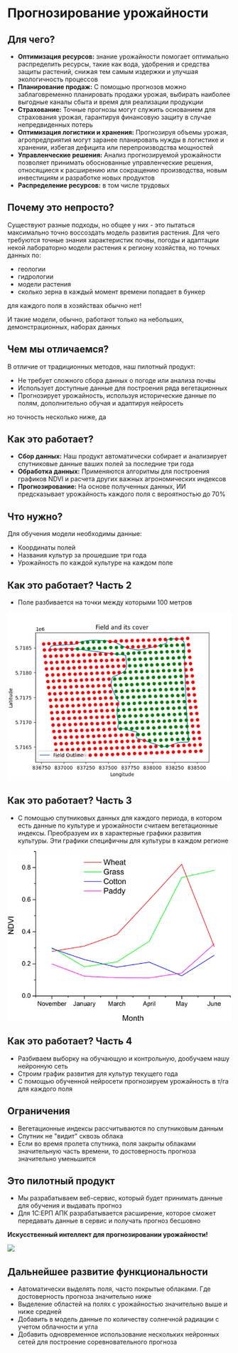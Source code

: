 # Прогнозирование урожайности

## Для чего?

* **Оптимизация ресурсов:** знание урожайности помогает оптимально распределить ресурсы, такие как вода, удобрения и средства защиты растений, снижая тем самым издержки и улучшая экологичность процессов
* **Планирование продаж:** С помощью прогнозов можно заблаговременно планировать продажи урожая, выбирать наиболее выгодные каналы сбыта и время для реализации продукции
* **Страхование:** Точные прогнозы могут служить основанием для страхования урожая, гарантируя финансовую защиту в случае непредвиденных потерь
* **Оптимизация логистики и хранения:** Прогнозируя объемы урожая, агропредприятия могут заранее планировать нужды в логистике и хранении, избегая дефицита или перепроизводства мощностей
* **Управленческие решения:** Анализ прогнозируемой урожайности позволяет принимать обоснованные управленческие решения, относящиеся к расширению или сокращению производства, новым инвестициям и разработке новых продуктов
* **Распределение ресурсов:** в том числе трудовых

## Почему это непросто?

Существуют разные подходы, но общее у них - это пытаться максимально точно воссоздать модель развития растения. Для чего требуются точные знания характеристик почвы, погоды и адаптации некой лабораторно модели растения к региону хозяйства, но точных данных по:

* геологии
* гидрологии
* модели растения
* сколько зерна в каждый момент времени попадает в бункер

для каждого поля в хозяйствах обычно нет!

И такие модели, обычно, работают только на небольших, демонстрационных, наборах данных

## Чем мы отличаемся?

В отличие от традиционных методов, наш пилотный продукт:

* Не требует сложного сбора данных о погоде или анализа почвы
* Использует доступные данные для построения ряда вегетационных
* Прогнозирует урожайность, используя исторические данные по полям, дополнительно обучая и адаптируя нейросеть

но точность несколько ниже, да

## Как это работает?

* **Сбор данных:** Наш продукт автоматически собирает и анализирует спутниковые данные ваших полей за последние три года
* **Обработка данных:** Применяются алгоритмы для построения графиков NDVI и расчета других важных агрономических индексов
* **Прогнозирование:** На основе полученных данных, ИИ предсказывает урожайность каждого поля с вероятностью до 70%

## Что нужно?

Для обучения модели необходимы данные:

* Координаты полей
* Названия культур за прошедшие три года
* Урожайность по каждой культуре на каждом поле

## Как это работает? Часть 2

* Поле разбивается на точки между которыми 100 метров

![](out\CropPredictionArch\fieldDetect.png)

## Как это работает? Часть 3

* С помощью спутниковых данных для каждого периода, в котором есть данные по культуре и урожайности считаем вегетационные индексы. Преобразуем их в характерные графики развития культуры. Эти графики специфичны для культуры в каждом регионе

![](out\CropPredictionArch\20240101175656.png)

## Как это работает? Часть 4

* Разбиваем выборку на обучающую и контрольную, дообучаем нашу нейронную сеть
* Строим график развития для культур текущего года
* С помощью обученной нейросети прогнозируем урожайность в т/га для каждого поля

## Ограничения

* Вегетационные индексы рассчитываются по спутниковым данным
* Спутник не "видит" сквозь облака
* Если во время пролета спутника, поля закрыты облаками значительную часть времени, то достоверность прогноза значительно уменьшится

## Это пилотный продукт

* Мы разрабатываем веб-сервис, который будет принимать данные для обучения и выдавать прогноз
* Для 1С:ЕРП АПК разрабатывается расширение, которое сможет передавать данные в сервис и получать прогноз бесшовно

**Искусственный интеллект для прогнозировании урожайности!**

![](/out/CropPredictionArch/CropAIYieldPredictionArchitechture.png)

## Дальнейшее развитие функциональности

* Автоматически выделять поля, часто покрытые облаками. Где достоверность прогноза значительно ниже
* Выделение областей на полях с урожайностью значительно выше и ниже средней
* Добавить в модель данные по количеству солнечной радиации с учетом облачности и угла
* Добавить одновременное использование нескольких нейронных сетей для построение соревновательного прогноза
